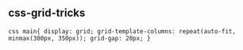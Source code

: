 ## css-grid-tricks

``css
main{
      display: grid;
      grid-template-columns: repeat(auto-fit, minmax(300px, 350px));
      grid-gap: 20px;
    }``
